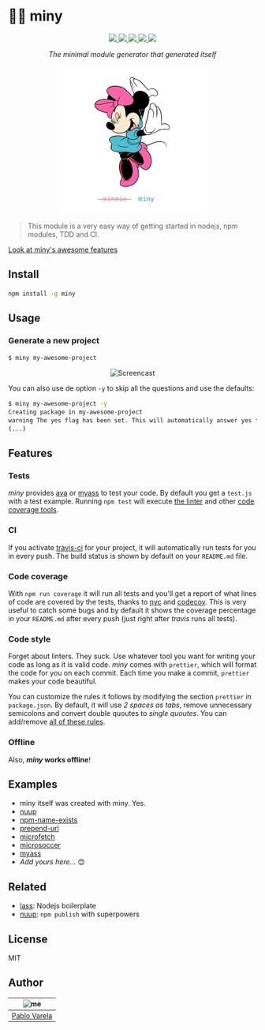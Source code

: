 # 💁🏻 miny

<p align="center">
  <a href="https://travis-ci.org/pablopunk/miny"><img src="https://img.shields.io/travis/pablopunk/miny.svg" /> </a>
  <a href="https://codecov.io/gh/pablopunk/miny"><img src="https://img.shields.io/codecov/c/github/pablopunk/miny.svg" /> </a>
  <a href="https://standardjs.com/"><img src="https://img.shields.io/badge/code_style-standard-brightgreen.svg" /> </a>
  <a href="https://github.com/pablopunk/miny"><img src="https://img.shields.io/badge/made_with-miny-1eced8.svg" /> </a>
  <a href="https://www.npmjs.com/package/miny"><img src="https://img.shields.io/npm/dt/miny.svg" /></a>
</p>

<p align="center">
  <i>The minimal module generator that generated itself</i>
</p>
<p align="center">
  <img src="https://github.com/pablopunk/art/raw/master/miny/miny.jpg" />
</p>

> This module is a very easy way of getting started in nodejs, npm modules, TDD and CI.

[Look at miny's awesome features](#features)

## Install

```bash
npm install -g miny
```

## Usage

### Generate a new project

```bash
$ miny my-awesome-project
```

<p align="center">
  <img src="https://file-rkejrchiww.now.sh" alt="Screencast" width="450px">
</p>

You can also use de option `-y` to skip all the questions and use the defaults:

```bash
$ miny my-awesome-project -y
Creating package in my-awesome-project
warning The yes flag has been set. This will automatically answer yes to all questions which may have security implications.
(...)
```

## Features

### Tests

_miny_ provides [ava](https://github.com/avajs/ava) or [myass](https://github.com/pablopunk/myass) to test your code. By default you get a `test.js` with a test example. Running `npm test` will execute [the linter](#code-style) and other [code coverage tools](#code-coverage).

### CI

If you activate [travis-ci](https://travis-ci.org/) for your project, it will automatically run tests for you in every push. The build status is shown by default on your `README.md` file.

### Code coverage

With `npm run coverage` it will run all tests and you'll get a report of what lines of code are covered by the tests, thanks to [nyc](https://github.com/istanbuljs/nyc) and [codecov](https://codecov.io/). This is very useful to catch some bugs and by default it shows the coverage percentage in your `README.md` after every push (just right after _travis_ runs all tests).

### Code style

Forget about linters. They suck. Use whatever tool you want for writing your code as long as it is valid code. _miny_ comes with `prettier`, which will format the code for you on each commit. Each time you make a commit, `prettier` makes your code beautiful.

You can customize the rules it follows by modifying the section `prettier` in `package.json`. By default, it will use _2 spaces as tabs_, remove unnecessary semicolons and convert double quoutes to _single quoutes_. You can add/remove [all of these rules](https://prettier.io/docs/en/options.html).

### Offline

Also, **_miny_ works offline**!

## Examples

- miny itself was created with miny. Yes.
- [nuup](https://github.com/pablopunk/nuup)
- [npm-name-exists](https://github.com/pablopunk/npm-name-exists)
- [prepend-url](https://github.com/pablopunk/prepend-url)
- [microfetch](https://github.com/pablopunk/microfetch)
- [microsoccer](https://github.com/pablopunk/microsoccer)
- [myass](https://github.com/pablopunk/myass)
- _Add yours here_... 😊

## Related

- [lass](https://lass.js.org): Nodejs boilerplate
- [nuup](https://github.com/pablopunk/nuup): `npm publish` with superpowers

## License

MIT

## Author

| ![me](https://gravatar.com/avatar/fa50aeff0ddd6e63273a068b04353d9d?size=100) |
| ---------------------------------------------------------------------------- |
| [Pablo Varela](https://pablo.pink)                                           |
